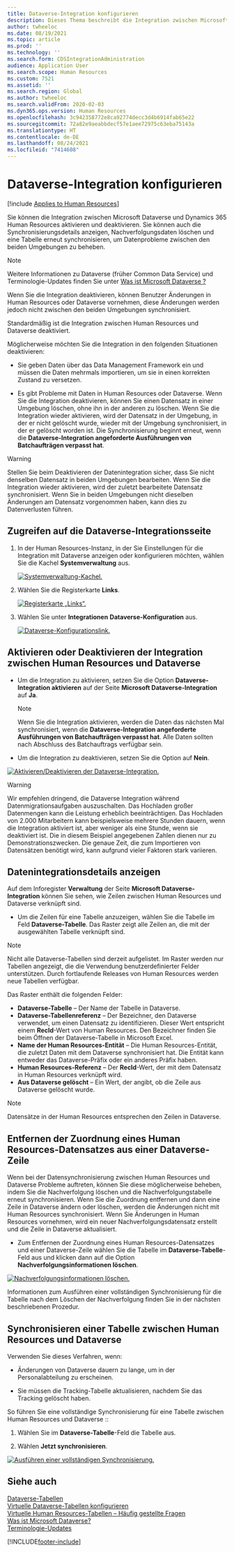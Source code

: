```yaml
---
title: Dataverse-Integration konfigurieren
description: Dieses Thema beschreibt die Integration zwischen Microsoft Dataverse und Dynamics 365 Human Resources.
author: twheeloc
ms.date: 08/19/2021
ms.topic: article
ms.prod: ''
ms.technology: ''
ms.search.form: CDSIntegrationAdministration
audience: Application User
ms.search.scope: Human Resources
ms.custom: 7521
ms.assetid: ''
ms.search.region: Global
ms.author: twheeloc
ms.search.validFrom: 2020-02-03
ms.dyn365.ops.version: Human Resources
ms.openlocfilehash: 3c942358772e8ca92774decc3d4b6914fab65e22
ms.sourcegitcommit: 72a82e9aeabbdecf57e1aee72975c63eba75143a
ms.translationtype: HT
ms.contentlocale: de-DE
ms.lasthandoff: 08/24/2021
ms.locfileid: "7414608"
---
```

# <a name="configure-dataverse-integration"></a>Dataverse-Integration konfigurieren

[!include [Applies to Human Resources](../includes/applies-to-hr.md)]

Sie können die Integration zwischen Microsoft Dataverse und Dynamics 365 Human Resources aktivieren und deaktivieren. Sie können auch die Synchronisierungsdetails anzeigen, Nachverfolgungsdaten löschen und eine Tabelle erneut synchronisieren, um Datenprobleme zwischen den beiden Umgebungen zu beheben.

> [!NOTE]
> Weitere Informationen zu Dataverse (früher Common Data Service) und Terminologie-Updates finden Sie unter [Was ist Microsoft Dataverse ?](/powerapps/maker/data-platform/data-platform-intro)

Wenn Sie die Integration deaktivieren, können Benutzer Änderungen in Human Resources oder Dataverse vornehmen, diese Änderungen werden jedoch nicht zwischen den beiden Umgebungen synchronisiert.

Standardmäßig ist die Integration zwischen Human Resources und Dataverse deaktiviert.

Möglicherweise möchten Sie die Integration in den folgenden Situationen deaktivieren:

- Sie geben Daten über das Data Management Framework ein und müssen die Daten mehrmals importieren, um sie in einen korrekten Zustand zu versetzen.

- Es gibt Probleme mit Daten in Human Resources oder Dataverse. Wenn Sie die Integration deaktivieren, können Sie einen Datensatz in einer Umgebung löschen, ohne ihn in der anderen zu löschen. Wenn Sie die Integration wieder aktivieren, wird der Datensatz in der Umgebung, in der er nicht gelöscht wurde, wieder mit der Umgebung synchronisiert, in der er gelöscht worden ist. Die Synchronisierung beginnt erneut, wenn die **Dataverse-Integration angeforderte Ausführungen von Batchaufträgen verpasst hat**.

> [!WARNING]
> Stellen Sie beim Deaktivieren der Datenintegration sicher, dass Sie nicht denselben Datensatz in beiden Umgebungen bearbeiten. Wenn Sie die Integration wieder aktivieren, wird der zuletzt bearbeitete Datensatz synchronisiert. Wenn Sie in beiden Umgebungen nicht dieselben Änderungen am Datensatz vorgenommen haben, kann dies zu Datenverlusten führen.

## <a name="access-the-dataverse-integration-page"></a>Zugreifen auf die Dataverse-Integrationsseite

1. In der Human Resources-Instanz, in der Sie Einstellungen für die Integration mit Dataverse anzeigen oder konfigurieren möchten, wählen Sie die Kachel **Systemverwaltung** aus.

    [![Systemverwaltung-Kachel.](./media/hr-select-system-administration.png)](./media/hr-select-system-administration.png)

2. Wählen Sie die Registerkarte **Links**.

    [![Registerkarte „Links“.](./media/hr-system-administration-links.png)](./media/hr-system-administration-links.png)

3. Wählen Sie unter **Integrationen** **Dataverse-Konfiguration** aus.

    [![Dataverse-Konfigurationslink.](./media/hr-admin-integration-dataverse-select.png)](./media/hr-admin-integration-dataverse-select.png)

## <a name="turn-data-integration-between-human-resources-and-dataverse-on-or-off"></a>Aktivieren oder Deaktivieren der Integration zwischen Human Resources und Dataverse

- Um die Integration zu aktivieren, setzen Sie die Option **Dataverse-Integration aktivieren** auf der Seite **Microsoft Dataverse-Integration** auf **Ja**.

    > [!NOTE]
    > Wenn Sie die Integration aktivieren, werden die Daten das nächsten Mal synchronisiert, wenn die **Dataverse-Integration angeforderte Ausführungen von Batchaufträgen verpasst hat**. Alle Daten sollten nach Abschluss des Batchauftrags verfügbar sein.

- Um die Integration zu deaktivieren, setzen Sie die Option auf **Nein**.

[![Aktivieren/Deaktivieren der Dataverse-Integration.](./media/hr-admin-integration-dataverse-enable-disable.png)](./media/hr-admin-integration-dataverse-enable-disable.png)

> [!WARNING]
> Wir empfehlen dringend, die Dataverse Integration während Datenmigrationsaufgaben auszuschalten. Das Hochladen großer Datenmengen kann die Leistung erheblich beeinträchtigen. Das Hochladen von 2.000 Mitarbeitern kann beispielsweise mehrere Stunden dauern, wenn die Integration aktiviert ist, aber weniger als eine Stunde, wenn sie deaktiviert ist. Die in diesem Beispiel angegebenen Zahlen dienen nur zu Demonstrationszwecken. Die genaue Zeit, die zum Importieren von Datensätzen benötigt wird, kann aufgrund vieler Faktoren stark variieren.

## <a name="view-data-integration-details"></a>Datenintegrationsdetails anzeigen

Auf dem Inforegister **Verwaltung** der Seite **Microsoft Dataverse-Integration** können Sie sehen, wie Zeilen zwischen Human Resources und Dataverse verknüpft sind.

- Um die Zeilen für eine Tabelle anzuzeigen, wählen Sie die Tabelle im Feld **Dataverse-Tabelle**. Das Raster zeigt alle Zeilen an, die mit der ausgewählten Tabelle verknüpft sind.

> [!NOTE]
> Nicht alle Dataverse-Tabellen sind derzeit aufgelistet. Im Raster werden nur Tabellen angezeigt, die die Verwendung benutzerdefinierter Felder unterstützen. Durch fortlaufende Releases von Human Resources werden neue Tabellen verfügbar.

Das Raster enthält die folgenden Felder:

- **Dataverse-Tabelle** – Der Name der Tabelle in Dataverse.
- **Dataverse-Tabellenreferenz** – Der Bezeichner, den Dataverse verwendet, um einen Datensatz zu identifizieren. Dieser Wert entspricht einem **RecId**-Wert von Human Resources. Den Bezeichner finden Sie beim Öffnen der Dataverse-Tabelle in Microsoft Excel.
- **Name der Human Resources-Entität** – Die Human Resources-Entität, die zuletzt Daten mit dem Dataverse synchronisiert hat. Die Entität kann entweder das Dataverse-Präfix oder ein anderes Präfix haben.
- **Human Resources-Referenz** – Der **RecId**-Wert, der mit dem Datensatz in Human Resources verknüpft wird.
- **Aus Dataverse gelöscht** – Ein Wert, der angibt, ob die Zeile aus Dataverse gelöscht wurde.

> [!NOTE]
> Datensätze in der Human Resources entsprechen den Zeilen in Dataverse.

## <a name="remove-the-association-of-a-human-resources-record-from-a-dataverse-row"></a>Entfernen der Zuordnung eines Human Resources-Datensatzes aus einer Dataverse-Zeile

Wenn bei der Datensynchronisierung zwischen Human Resources und Dataverse Probleme auftreten, können Sie diese möglicherweise beheben, indem Sie die Nachverfolgung löschen und die Nachverfolgungstabelle erneut synchronisieren. Wenn Sie die Zuordnung entfernen und dann eine Zeile in Dataverse ändern oder löschen, werden die Änderungen nicht mit Human Resources synchronisiert. Wenn Sie Änderungen in Human Resources vornehmen, wird ein neuer Nachverfolgungsdatensatz erstellt und die Zeile in Dataverse aktualisiert.

- Zum Entfernen der Zuordnung eines Human Resources-Datensatzes und einer Dataverse-Zeile wählen Sie die Tabelle im **Dataverse-Tabelle**-Feld aus und klicken dann auf die Option **Nachverfolgungsinformationen löschen**.

[![Nachverfolgungsinformationen löschen.](./media/hr-admin-integration-dataverse-clear-tracking.png)](./media/hr-admin-integration-dataverse-clear-tracking.png)

Informationen zum Ausführen einer vollständigen Synchronisierung für die Tabelle nach dem Löschen der Nachverfolgung finden Sie in der nächsten beschriebenen Prozedur.

## <a name="sync-a-table-between-human-resources-and-dataverse"></a>Synchronisieren einer Tabelle zwischen Human Resources und Dataverse

Verwenden Sie dieses Verfahren, wenn:

- Änderungen von Dataverse dauern zu lange, um in der Personalabteilung zu erscheinen.

- Sie müssen die Tracking-Tabelle aktualisieren, nachdem Sie das Tracking gelöscht haben.

So führen Sie eine vollständige Synchronisierung für eine Tabelle zwischen Human Resources und Dataverse ::

1. Wählen Sie im **Dataverse-Tabelle**-Feld die Tabelle aus.

2. Wählen **Jetzt synchronisieren**.

[![Ausführen einer vollständigen Synchronisierung.](./media/hr-admin-integration-dataverse-sync-now.png)](./media/hr-admin-integration-dataverse-sync-now.png)

## <a name="see-also"></a>Siehe auch

[Dataverse-Tabellen](hr-developer-entities.md)<br>
[Virtuelle Dataverse-Tabellen konfigurieren](hr-admin-integration-common-data-service-virtual-entities.md)<br>
[Virtuelle Human Resources-Tabellen – Häufig gestellte Fragen](hr-admin-virtual-entity-faq.md)<br>
[Was ist Microsoft Dataverse?](/powerapps/maker/data-platform/data-platform-intro)<br>
[Terminologie-Updates](/powerapps/maker/data-platform/data-platform-intro#terminology-updates)


[!INCLUDE[footer-include](../includes/footer-banner.md)]
